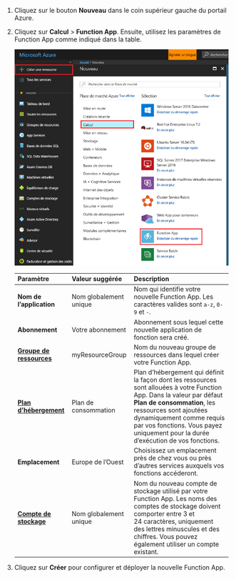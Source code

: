 1. Cliquez sur le bouton **Nouveau** dans le coin supérieur gauche du portail Azure.

1. Cliquez sur **Calcul** > **Function App**. Ensuite, utilisez les paramètres de Function App comme indiqué dans la table.

    ![Créer une Function App dans le Portail Azure](./media/functions-create-function-app-portal/function-app-create-flow.png)

    | Paramètre      | Valeur suggérée  | Description                                        |
    | ------------ |  ------- | -------------------------------------------------- |
    | **Nom de l’application** | Nom globalement unique | Nom qui identifie votre nouvelle Function App. Les caractères valides sont `a-z`, `0-9` et `-`.  | 
    | **Abonnement** | Votre abonnement | Abonnement sous lequel cette nouvelle application de fonction sera créé. | 
    | **[Groupe de ressources](../articles/azure-resource-manager/resource-group-overview.md)** |  myResourceGroup | Nom du nouveau groupe de ressources dans lequel créer votre Function App. | 
    | **[Plan d’hébergement](../articles/azure-functions/functions-scale.md)** |   Plan de consommation | Plan d’hébergement qui définit la façon dont les ressources sont allouées à votre Function App. Dans la valeur par défaut **Plan de consommation**, les ressources sont ajoutées dynamiquement comme requis par vos fonctions. Vous payez uniquement pour la durée d’exécution de vos fonctions.   |
    | **Emplacement** | Europe de l’Ouest | Choisissez un emplacement près de chez vous ou près d’autres services auxquels vos fonctions accéderont. |
    | **[Compte de stockage](../articles/storage/common/storage-create-storage-account.md#create-a-storage-account)** |  Nom globalement unique |  Nom du nouveau compte de stockage utilisé par votre Function App. Les noms des comptes de stockage doivent comporter entre 3 et 24 caractères, uniquement des lettres minuscules et des chiffres. Vous pouvez également utiliser un compte existant. |

1. Cliquez sur **Créer** pour configurer et déployer la nouvelle Function App.
